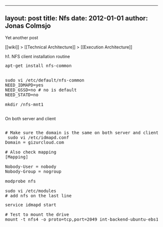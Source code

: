 
---
layout: post
title: Nfs
date: 2012-01-01
author: Jonas Colmsjo
---

Yet another post





[[wiki]] > [[Technical Architecture]] > [[Execution Architecture]]


h1. NFS client installation routine


<pre>
apt-get install nfs-common 


sudo vi /etc/default/nfs-common 
NEED_IDMAPD=yes
NEED_GSSD=no # no is default
NEED_STATD=no

mkdir /nfs-mnt1

</pre>



On both server and client
<pre>

# Make sure the domain is the same on both server and client
 sudo vi /etc/idmapd.conf
Domain = gizurcloud.com

# Also check mapping
[Mapping]

Nobody-User = nobody
Nobody-Group = nogroup

modprobe nfs

sudo vi /etc/modules
# add nfs on the last line
</pre>


<pre>
service idmapd start

# Test to mount the drive
mount -t nfs4 -o proto=tcp,port=2049 int-backend-ubuntu-ebs1.nfs.gizurcloud.com:/ /nfs-mnt1

</pre>
